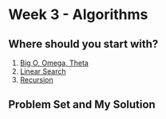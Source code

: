 # Week 3 - Algorithms
## Where should you start with?
1. [Big O, Omega, Theta](bigo-omega-theta.md)
2. [Linear Search](linear-search.md)
3. [Recursion](recursion.md)
## Problem Set and My Solution

